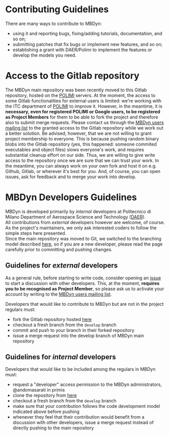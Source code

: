 # Contributing Guidelines
There are many ways to contribute to MBDyn:

 - using it and reporting bugs, fixing/adding tutorials, documentation, and so on;
 - submitting patches that fix bugs or implement new features, and so on;
 - establishing a grant with DAER/Polimi to implement the features or develop 
   the models you need.

# Access to the Gitlab repository
The MBDyn main repository was been recently moved to this Gitlab repository, 
hosted on the 
[POLIMI](https://www.polimi.it/) servers. At the moment, the access to some
Gitlab functionalities for external users is limited: we're working with 
the ITC department of [POLIMI](https://www.polimi.it/) to improve it. 
However, in the meantime, it is **necessary,
even for registered POLIMI or Google users, to be registered as Project Members**
for them to be able to fork the project and therefore also to submit
merge requests. Please contact us through the 
[MBDyn users mailing list](https://www.mbdyn.org/?Mailing_Lists) to the granted
access to the Gitlab repository while we work out a better solution. Be advised,
however, that we are not willing to grant project membership to everyone.
This is because pushing random binary blobs into the Gitlab repository
(yes, this happened: someone commited executables and object files) 
slows everyone's work, and requires substantial cleanup effort on our side.
Thus, we are willing to give write access to the repository once we are sure that we can
trust your work. In the meantime, you can always work on your own fork and host it
on e.g. Github, Gitlab, or wherever it's best for you. And, of course, you can open
issues, ask for feedback and to merge your work into develop.

# MBDyn Developers Guidelines
MBDyn is developed primarily by _internal_ developers at Politecnico di 
Milano Department of Aerospace Science and Technology 
([DAER](http://www.aero.polimi.it/)).  
All contributions from _external_ developers however are welcome, of course.
As the project's maintainers, we only ask interested coders to follow the 
simple steps here presented.  
Since the main repository was moved to Git, we switched to the branching 
model described [here](https://nvie.com/posts/a-successful-git-branching-model/), 
so if you are a new developer, please read the page carefully prior to committing
and pushing changes.

## Guidelines for _external_ developers
As a general rule, before starting to write code, consider opening an 
[issue](https://gitlab.com/help/user/project/issues/index.md) to start a 
discussion with other developers. This, at the moment, **requires you to be
recognised as Project Member**, so please ask us to activate your account by 
writing to the [MBDyn users mailing list](https://www.mbdyn.org/?Mailing_Lists).

Developers that would like to contribute to MBDyn but are not in the project
regulars must:
 - fork the Gitlab repository hosted [here](https://gitlab.polimi.it/Pub/mbdyn.git)
 - checkout a fresh branch from the `develop` branch
 - commit and push to your branch in their forked repository
 - issue a merge request into the develop branch of MBDyn main repository

## Guidelines for _internal_ developers
Developers that would like to be included among the regulars in MBDyn must:

 - request a "developer" access permission to the MBDyn administrators, 
      @andomasarati in primis
 - clone the repository from [here](https://gitlab.polimi.it/Pub/mbdyn.git)
 - checkout a fresh branch from the `develop` branch
 - make sure that your contribution follows the code development model 
      indicated above before pushing
 - whenever they feel that their contribution would benefit from a discussion
      with other developers, issue a merge request instead of directly pushing
      to the main repository
    
